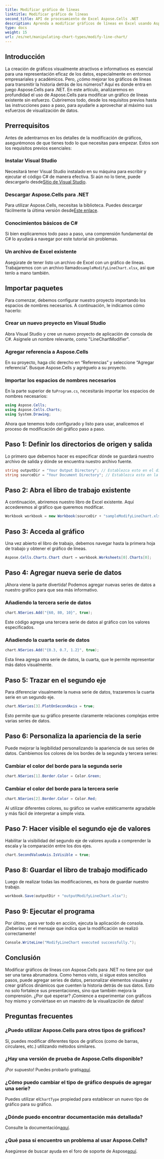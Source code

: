 ```yaml
---
title: Modificar gráfico de líneas
linktitle: Modificar gráfico de líneas
second_title: API de procesamiento de Excel Aspose.Cells .NET
description: Aprenda a modificar gráficos de líneas en Excel usando Aspose.Cells para .NET con esta guía detallada paso a paso.
type: docs
weight: 15
url: /es/net/manipulating-chart-types/modify-line-chart/
---
```

## Introducción

La creación de gráficos visualmente atractivos e informativos es esencial para una representación eficaz de los datos, especialmente en entornos empresariales y académicos. Pero, ¿cómo mejorar los gráficos de líneas para transmitir la historia detrás de los números? Aquí es donde entra en juego Aspose.Cells para .NET. En este artículo, analizaremos en profundidad el uso de Aspose.Cells para modificar un gráfico de líneas existente sin esfuerzo. Cubriremos todo, desde los requisitos previos hasta las instrucciones paso a paso, para ayudarle a aprovechar al máximo sus esfuerzos de visualización de datos. 

## Prerrequisitos 

Antes de adentrarnos en los detalles de la modificación de gráficos, asegurémonos de que tienes todo lo que necesitas para empezar. Estos son los requisitos previos esenciales:

### Instalar Visual Studio
 Necesitará tener Visual Studio instalado en su máquina para escribir y ejecutar el código C# de manera efectiva. Si aún no lo tiene, puede descargarlo desde[Sitio de Visual Studio](https://visualstudio.microsoft.com/).

### Descargar Aspose.Cells para .NET
 Para utilizar Aspose.Cells, necesitas la biblioteca. Puedes descargar fácilmente la última versión desde[Este enlace](https://releases.aspose.com/cells/net/).

### Conocimientos básicos de C#
Si bien explicaremos todo paso a paso, una comprensión fundamental de C# lo ayudará a navegar por este tutorial sin problemas.

### Un archivo de Excel existente
 Asegúrate de tener listo un archivo de Excel con un gráfico de líneas. Trabajaremos con un archivo llamado`sampleModifyLineChart.xlsx`, así que tenlo a mano también. 

## Importar paquetes

Para comenzar, debemos configurar nuestro proyecto importando los espacios de nombres necesarios. A continuación, le indicamos cómo hacerlo:

### Crear un nuevo proyecto en Visual Studio
Abra Visual Studio y cree un nuevo proyecto de aplicación de consola de C#. Asígnele un nombre relevante, como "LineChartModifier".

### Agregar referencia a Aspose.Cells
En su proyecto, haga clic derecho en “Referencias” y seleccione “Agregar referencia”. Busque Aspose.Cells y agréguelo a su proyecto.

### Importar los espacios de nombres necesarios
 En la parte superior de tu`Program.cs`, necesitarás importar los espacios de nombres necesarios:

```csharp
using Aspose.Cells;
using Aspose.Cells.Charts;
using System.Drawing;
```

Ahora que tenemos todo configurado y listo para usar, analicemos el proceso de modificación del gráfico paso a paso.

## Paso 1: Definir los directorios de origen y salida

Lo primero que debemos hacer es especificar dónde se guardará nuestro archivo de salida y dónde se encuentra nuestro archivo fuente. 

```csharp
string outputDir = "Your Output Directory"; // Establezca esto en el directorio de salida deseado
string sourceDir = "Your Document Directory"; // Establezca esto en la ubicación de su sampleModifyLineChart.xlsx
```

## Paso 2: Abra el libro de trabajo existente

A continuación, abriremos nuestro libro de Excel existente. Aquí accederemos al gráfico que queremos modificar.

```csharp
Workbook workbook = new Workbook(sourceDir + "sampleModifyLineChart.xlsx");
```

## Paso 3: Acceda al gráfico

Una vez abierto el libro de trabajo, debemos navegar hasta la primera hoja de trabajo y obtener el gráfico de líneas.

```csharp
Aspose.Cells.Charts.Chart chart = workbook.Worksheets[0].Charts[0];
```

## Paso 4: Agregar nueva serie de datos

¡Ahora viene la parte divertida! Podemos agregar nuevas series de datos a nuestro gráfico para que sea más informativo.

### Añadiendo la tercera serie de datos
```csharp
chart.NSeries.Add("{60, 80, 10}", true);
```
Este código agrega una tercera serie de datos al gráfico con los valores especificados.

### Añadiendo la cuarta serie de datos
```csharp
chart.NSeries.Add("{0.3, 0.7, 1.2}", true);
```
Esta línea agrega otra serie de datos, la cuarta, que le permite representar más datos visualmente.

## Paso 5: Trazar en el segundo eje

Para diferenciar visualmente la nueva serie de datos, trazaremos la cuarta serie en un segundo eje.

```csharp
chart.NSeries[3].PlotOnSecondAxis = true;
```
Esto permite que su gráfico presente claramente relaciones complejas entre varias series de datos.

## Paso 6: Personaliza la apariencia de la serie

Puede mejorar la legibilidad personalizando la apariencia de sus series de datos. Cambiemos los colores de los bordes de la segunda y tercera series:

### Cambiar el color del borde para la segunda serie
```csharp
chart.NSeries[1].Border.Color = Color.Green;
```

### Cambiar el color del borde para la tercera serie
```csharp
chart.NSeries[2].Border.Color = Color.Red;
```

Al utilizar diferentes colores, su gráfico se vuelve estéticamente agradable y más fácil de interpretar a simple vista. 

## Paso 7: Hacer visible el segundo eje de valores

Habilitar la visibilidad del segundo eje de valores ayuda a comprender la escala y la comparación entre los dos ejes.

```csharp
chart.SecondValueAxis.IsVisible = true;
```

## Paso 8: Guardar el libro de trabajo modificado

Luego de realizar todas las modificaciones, es hora de guardar nuestro trabajo. 

```csharp
workbook.Save(outputDir + "outputModifyLineChart.xlsx");
```

## Paso 9: Ejecutar el programa

Por último, para ver todo en acción, ejecuta la aplicación de consola. ¡Deberías ver el mensaje que indica que la modificación se realizó correctamente!

```csharp
Console.WriteLine("ModifyLineChart executed successfully.");
```

## Conclusión 

Modificar gráficos de líneas con Aspose.Cells para .NET no tiene por qué ser una tarea abrumadora. Como hemos visto, si sigue estos sencillos pasos, puede agregar series de datos, personalizar elementos visuales y crear gráficos dinámicos que cuenten la historia detrás de sus datos. Esto no solo fortalece sus presentaciones, sino que también mejora la comprensión. ¿Por qué esperar? ¡Comience a experimentar con gráficos hoy mismo y conviértase en un maestro de la visualización de datos!

## Preguntas frecuentes

### ¿Puedo utilizar Aspose.Cells para otros tipos de gráficos?
Sí, puedes modificar diferentes tipos de gráficos (como de barras, circulares, etc.) utilizando métodos similares.

### ¿Hay una versión de prueba de Aspose.Cells disponible?
 ¡Por supuesto! Puedes probarlo gratis[aquí](https://releases.aspose.com/).

### ¿Cómo puedo cambiar el tipo de gráfico después de agregar una serie?
Puedes utilizar el`ChartType` propiedad para establecer un nuevo tipo de gráfico para su gráfico.

### ¿Dónde puedo encontrar documentación más detallada?
 Consulte la documentación[aquí](https://reference.aspose.com/cells/net/).

### ¿Qué pasa si encuentro un problema al usar Aspose.Cells?
 Asegúrese de buscar ayuda en el foro de soporte de Aspose[aquí](https://forum.aspose.com/c/cells/9).